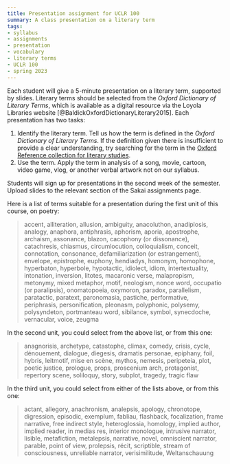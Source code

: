 ```yaml
---
title: Presentation assignment for UCLR 100
summary: A class presentation on a literary term
tags:
- syllabus
- assignments
- presentation
- vocabulary
- literary terms
- UCLR 100
- spring 2023
---
```


Each student will give a 5-minute presentation on a literary term, supported by slides.
Literary terms should be selected from the *Oxford Dictionary of Literary Terms*, which is available as a digital resource via the Loyola Libraries website [@BaldickOxfordDictionaryLiterary2015].
Each presentation has two tasks:

1. Identify the literary term. Tell us how the term is defined in the *Oxford Dictionary of Literary Terms*.
If the definition given there is insufficient to provide a clear understanding, try searching for the term in the [Oxford Reference collection for literary studies](https://www-oxfordreference-com.flagship.luc.edu/page/literature).
1. Use the term. Apply the term in analysis of a song, movie, cartoon, video game, vlog, or another verbal artwork not on our syllabus.

Students will sign up for presentations in the second week of the semester.
Upload slides to the relevant section of the Sakai assignments page.

Here is a list of terms suitable for a presentation during the first unit of this course, on poetry:

> accent,
alliteration,
allusion,
ambiguity,
anacoluthon,
anadiplosis,
analogy,
anaphora,
antiphrasis,
aphorism,
aporia,
apostrophe,
archaism,
assonance,
blazon,
cacophony (or dissonance),
catachresis,
chiasmus,
circumlocution,
colloquialism,
conceit,
connotation,
consonance,
defamiliarization (or estrangement),
envelope,
epistrophe,
euphony,
hendiadys,
homonym,
homophone,
hyperbaton,
hyperbole,
hypotactic,
idiolect,
idiom,
intertextuality,
intonation,
inversion,
litotes,
macaronic verse,
malapropism,
metonymy,
mixed metaphor,
motif,
neologism,
nonce word,
occupatio (or paralipsis),
onomatopoeia,
oxymoron,
paradox,
parallelism,
paratactic,
paratext,
paronomasia,
pastiche,
performative,
periphrasis,
personification,
pleonasm,
polyphonic,
polysemy,
polysyndeton,
portmanteau word,
sibilance,
symbol,
synecdoche,
vernacular,
voice,
zeugma

In the second unit, you could select from the above list, or from this one:

> anagnorisis,
archetype,
catastophe,
climax,
comedy,
crisis,
cycle,
dénouement,
dialogue,
diegesis,
dramatis personae,
epiphany,
foil,
hybris,
leitmotif,
mise en scène,
mythos,
nemesis,
peripeteia,
plot,
poetic justice,
prologue,
props,
proscenium arch,
protagonist,
repertory
scene,
soliloquy,
story,
subplot,
tragedy,
tragic flaw

In the third unit, you could select from either of the lists above, or from this one:

> actant,
allegory,
anachronism,
analepsis,
apology,
chronotope,
digression,
episodic,
exemplum,
fabliau,
flashback,
focalization,
frame narrative,
free indirect style,
heteroglossia,
homology,
implied author,
implied reader,
in medias res,
interior monologue,
intrusive narrator,
lisible,
metafiction,
metalepsis,
narrative,
novel,
omniscient narrator,
parable,
point of view,
prolepsis,
récit,
scriptible,
stream of consciousness,
unreliable narrator,
verisimilitude,
Weltanschauung

